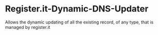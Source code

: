 # Register.it-Dynamic-DNS-Updater
Allows the dynamic updating of all the existing record, of any type, that is managed by register.it

